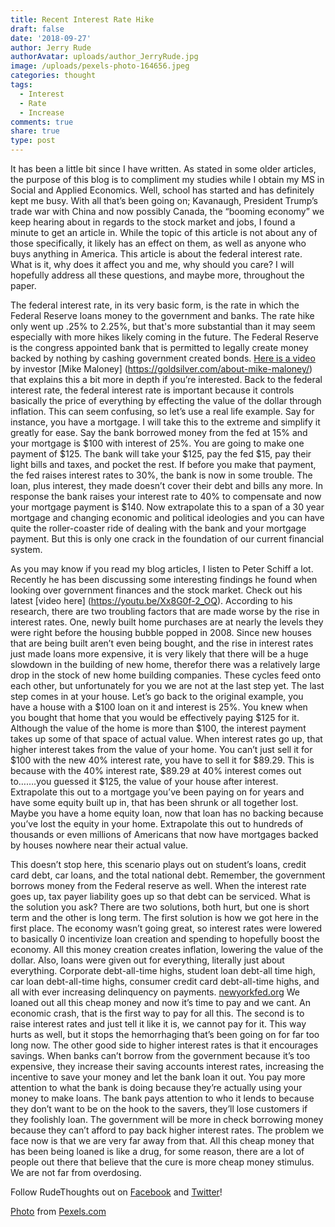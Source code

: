 ```yaml
---
title: Recent Interest Rate Hike
draft: false
date: '2018-09-27'
author: Jerry Rude
authorAvatar: uploads/author_JerryRude.jpg
image: /uploads/pexels-photo-164656.jpeg
categories: thought
tags:
  - Interest
  - Rate
  - Increase
comments: true
share: true
type: post
---
```

It has been a little bit since I have written. As stated in some older articles, the purpose of this blog is to compliment my studies while I obtain my MS in Social and Applied Economics. Well, school has started and has definitely kept me busy. With all that’s been going on; Kavanaugh, President Trump’s trade war with China and now possibly Canada, the “booming economy” we keep hearing about in regards to the stock market and jobs, I found a minute to get an article in. While the topic of this article is not about any of those specifically, it likely has an effect on them, as well as anyone who buys anything in America. This article is about the federal interest rate. What is it, why does it affect you and me, why should you care? I will hopefully address all these questions, and maybe more, throughout the paper. 

The federal interest rate, in its very basic form, is the rate in which the Federal Reserve loans money to the government and banks. The rate hike only went up .25% to 2.25%, but that's more substantial than it may seem especially with more hikes likely coming in the future. The Federal Reserve is the congress appointed bank that is permitted to legally create money backed by nothing by cashing government created bonds. [Here is a video]( https://youtu.be/iFDe5kUUyT0) by investor [Mike Maloney] (https://goldsilver.com/about-mike-maloney/) that explains this a bit more in depth if you’re interested. Back to the federal interest rate, the federal interest rate is important because it controls basically the price of everything by effecting the value of the dollar through inflation. This can seem confusing, so let’s use a real life example. Say for instance, you have a mortgage. I will take this to the extreme and simplify it greatly for ease. Say the bank borrowed money from the fed at 15% and your mortgage is $100 with interest of 25%. You are going to make one payment of $125. The bank will take your $125, pay the fed $15, pay their light bills and taxes, and pocket the rest. If before you make that payment, the fed raises interest rates to 30%, the bank is now in some trouble. The loan, plus interest, they made doesn’t cover their debt and bills any more. In response the bank raises your interest rate to 40% to compensate and now your mortgage payment is $140. Now extrapolate this to a span of a 30 year mortgage and changing economic and political ideologies and you can have quite the roller-coaster ride of dealing with the bank and your mortgage payment. But this is only one crack in the foundation of our current financial system.

As you may know if you read my blog articles, I listen to Peter Schiff a lot. Recently he has been discussing some interesting findings he found when looking over government finances and the stock market. Check out his latest [video here] (https://youtu.be/Xx8G0f-2_OQ). According to his research, there are two troubling factors that are made worse by the rise in interest rates. One, newly built home purchases are at nearly the levels they were right before the housing bubble popped in 2008. Since new houses that are being built aren’t even being bought, and the rise in interest rates just made loans more expensive, it is very likely that there will be a huge slowdown in the building of new home, therefor there was a relatively large drop in the stock of new home building companies.  These cycles feed onto each other, but unfortunately for you we are not at the last step yet. The last step comes in at your house. Let’s go back to the original example, you have a house with a $100 loan on it and interest is 25%. You knew when you bought that home that you would be effectively paying $125 for it. Although the value of the home is more than $100, the interest payment takes up some of that space of actual value. When interest rates go up, that higher interest takes from the value of your home. You can’t just sell it for $100 with the new 40% interest rate, you have to sell it for $89.29. This is because with the 40% interest rate, $89.29 at 40% interest comes out to…….you guessed it $125, the value of your house after interest. Extrapolate this out to a mortgage you’ve been paying on for years and have some equity built up in, that has been shrunk or all together lost. Maybe you have a home equity loan, now that loan has no backing because you’ve lost the equity in your home. Extrapolate this out to hundreds of thousands or even millions of Americans that now have mortgages backed by houses nowhere near their actual value. 

This doesn’t stop here, this scenario plays out on student’s loans, credit card debt, car loans, and the total national debt. Remember, the government borrows money from the Federal reserve as well. When the interest rate goes up, tax payer liability goes up so that debt can be serviced. What is the solution you ask? There are two solutions, both hurt, but one is short term and the other is long term. The first solution is how we got here in the first place. The economy wasn’t going great, so interest rates were lowered to basically 0 incentivize loan creation and spending to hopefully boost the economy. All this money creation creates inflation, lowering the value of the dollar. Also, loans were given out for everything, literally just about everything. Corporate debt-all-time highs, student loan debt-all time high, car loan debt-all-time highs, consumer credit card debt-all-time highs, and all with ever increasing delinquency on payments. [newyorkfed.org](https://www.newyorkfed.org/microeconomics/hhdc.html) We loaned out all this cheap money and now it’s time to pay and we cant. An economic crash, that is the first way to pay for all this. The second is to raise interest rates and just tell it like it is, we cannot pay for it. This way hurts as well, but it stops the hemorrhaging that’s been going on for far too long now. The other good side to higher interest rates is that it encourages savings. When banks can’t borrow from the government because it’s too expensive, they increase their saving accounts interest rates, increasing the incentive to save your money and let the bank loan it out. You pay more attention to what the bank is doing because they’re actually using your money to make loans. The bank pays attention to who it lends to because they don’t want to be on the hook to the savers, they’ll lose customers if they foolishly loan. The government will be more in check borrowing money because they can’t afford to pay back higher interest rates. The problem we face now is that we are very far away from that. All this cheap money that has been being loaned is like a drug, for some reason, there are a lot of people out there that believe that the cure is more cheap money stimulus. We are not far from overdosing.

Follow RudeThoughts out on [Facebook](https://www.facebook.com/JRudeThoughts/) and [Twitter](https://twitter.com/JRudeThoughts)!

[Photo](https://www.pexels.com/photo/white-and-black-inflation-chalk-board-writing-164656/) from [Pexels.com](https://www.pexels.com/)
